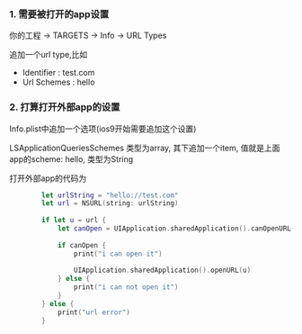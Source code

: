 ### 1. 需要被打开的app设置

你的工程 -> TARGETS -> Info -> URL Types

追加一个url type,比如

* Identifier  : test.com
* Url Schemes : hello

### 2. 打算打开外部app的设置

Info.plist中追加一个选项(ios9开始需要追加这个设置)

LSApplicationQueriesSchemes 类型为array, 其下追加一个item, 值就是上面app的scheme: hello, 类型为String

打开外部app的代码为
``` swift
        let urlString = "hello://test.com"
        let url = NSURL(string: urlString)
        
        if let u = url {
            let canOpen = UIApplication.sharedApplication().canOpenURL(u)
            
            if canOpen {
                print("i can open it")
                
                UIApplication.sharedApplication().openURL(u)
            } else {
                print("i can not open it")
            }
        } else {
            print("url error")
        }
```
